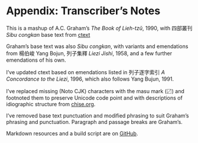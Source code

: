 # Appendix: Transcriber’s Notes

This is a mashup of
A.C. Graham’s _The Book of Lieh-tzǔ_, 1990,
with 四部叢刊 _Sibu congkan_ base text from
[ctext](https://ctext.org/liezi)

Graham’s base text was also _Sibu congkan_,
with variants and emendations from
楊伯峻 Yang Bojun, 列子集釋 _Liezi Jishi_, 1958,
and a few further emendations of his own.

I’ve updated ctext based on emendations listed in
列子逐字索引 _A Concordance to the Liezi_, 1996,
which also follows Yang Bujun, 1991.

I’ve replaced missing (Noto CJK) characters
with the masu mark (〼)
and footnoted them to preserve Unicode code point
and with descriptions of idiographic structure from
[chise.org](https://www.chise.org/).

I’ve removed base text punctuation
and modified phrasing to suit Graham’s phrasing and punctuation.
Paragraph and passage breaks are Graham’s.

Markdown resources and a build script are on
[GitHub](https://github.com/riverside-elvis/liezi).
